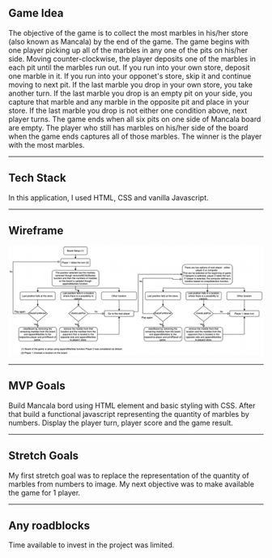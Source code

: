 ## Game Idea
The objective of the game is to collect the most marbles in his/her store (also known as Mancala) by the end of the game. 
The game begins with one player picking up all of the marbles in any one of the pits on his/her side.
Moving counter-clockwise, the player deposits one of the marbles in each pit until the marbles run out.
If you run into your own store, deposit one marble in it. If you run into your opponet's store, skip it and continue moving to next pit.
If the last marble you drop in your own store, you take another turn.
If the last marble you drop is an empty pit on your side, you capture that marble and any marble in the opposite pit and place in your store. 
If the last marble you drop is not either one condition above, next player turns.
The game ends when all six pits on one side of Mancala board are empty.
The player who still has marbles on his/her side of the board when the game ends captures all of those marbles.
The winner is the player with the most marbles.

---

## Tech Stack
In this application, I used HTML, CSS and vanilla Javascript.

---

## Wireframe
![Image of wireframe](Wireframe_project1.png)

---

## MVP Goals
Build Mancala bord using HTML element and basic styling with CSS. After that build a functional javascript representing the quantity of marbles by numbers. Display the player turn, player score and the game result. 

---

## Stretch Goals
My first stretch goal was to replace the representation of the quantity of marbles from numbers to image.
My next objective was to make available the game for 1 player.

---

## Any roadblocks
Time available to invest in the project was limited. 